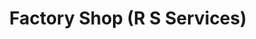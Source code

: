---
title: "Factory Shop (R S Services)"
url: /ilkeston/factory-shop-r-s-services/
shop: Kleidung
---